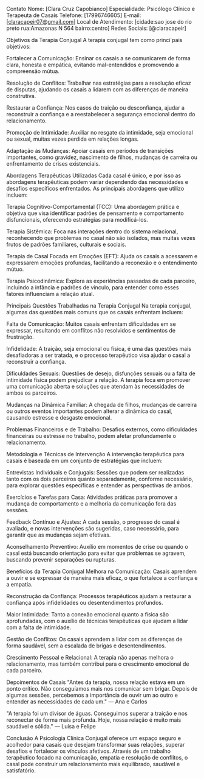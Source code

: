 Contato
Nome: [Clara Cruz Capobianco]
Especialidade: Psicólogo Clínico e Terapeuta de Casais
Telefone: [17996746605]
E-mail: [claracapeir07@gmail.com]
Local de Atendimento: [cidade:sao jose do rio preto 
rua:Amazonas N 564 
bairro:centro]
Redes Sociais: [@claracapeir]


 Objetivos da Terapia Conjugal
A terapia conjugal tem como princi´pais objetivos:

Fortalecer a Comunicação: Ensinar os casais a se comunicarem de forma clara, honesta e empática, evitando mal-entendidos e promovendo a compreensão mútua.

Resolução de Conflitos: Trabalhar nas estratégias para a resolução eficaz de disputas, ajudando os casais a lidarem com as diferenças de maneira construtiva.

Restaurar a Confiança: Nos casos de traição ou desconfiança, ajudar a reconstruir a confiança e a reestabelecer a segurança emocional dentro do relacionamento.

Promoção de Intimidade: Auxiliar no resgate da intimidade, seja emocional ou sexual, muitas vezes perdida em relações longas.

Adaptação às Mudanças: Apoiar casais em períodos de transições importantes, como gravidez, nascimento de filhos, mudanças de carreira ou enfrentamento de crises existenciais.

Abordagens Terapêuticas Utilizadas
Cada casal é único, e por isso as abordagens terapêuticas podem variar dependendo das necessidades e desafios específicos enfrentados. As principais abordagens que utilizo incluem:

Terapia Cognitivo-Comportamental (TCC): Uma abordagem prática e objetiva que visa identificar padrões de pensamento e comportamento disfuncionais, oferecendo estratégias para modificá-los.

Terapia Sistêmica: Foca nas interações dentro do sistema relacional, reconhecendo que problemas no casal não são isolados, mas muitas vezes frutos de padrões familiares, culturais e sociais.

Terapia de Casal Focada em Emoções (EFT): Ajuda os casais a acessarem e expressarem emoções profundas, facilitando a reconexão e o entendimento mútuo.

Terapia Psicodinâmica: Explora as experiências passadas de cada parceiro, incluindo a infância e padrões de vínculo, para entender como esses fatores influenciam a relação atual.

Principais Questões Trabalhadas na Terapia Conjugal
Na terapia conjugal, algumas das questões mais comuns que os casais enfrentam incluem:

Falta de Comunicação: Muitos casais enfrentam dificuldades em se expressar, resultando em conflitos não resolvidos e sentimentos de frustração.

Infidelidade: A traição, seja emocional ou física, é uma das questões mais desafiadoras a ser tratada, e o processo terapêutico visa ajudar o casal a reconstruir a confiança.

Dificuldades Sexuais: Questões de desejo, disfunções sexuais ou a falta de intimidade física podem prejudicar a relação. A terapia foca em promover uma comunicação aberta e soluções que atendam às necessidades de ambos os parceiros.

Mudanças na Dinâmica Familiar: A chegada de filhos, mudanças de carreira ou outros eventos importantes podem alterar a dinâmica do casal, causando estresse e desgaste emocional.

Problemas Financeiros e de Trabalho: Desafios externos, como dificuldades financeiras ou estresse no trabalho, podem afetar profundamente o relacionamento.

Metodologia e Técnicas de Intervenção
A intervenção terapêutica para casais é baseada em um conjunto de estratégias que incluem:

Entrevistas Individuais e Conjugais: Sessões que podem ser realizadas tanto com os dois parceiros quanto separadamente, conforme necessário, para explorar questões específicas e entender as perspectivas de ambos.

Exercícios e Tarefas para Casa: Atividades práticas para promover a mudança de comportamento e a melhoria da comunicação fora das sessões.

Feedback Contínuo e Ajustes: A cada sessão, o progresso do casal é avaliado, e novas intervenções são sugeridas, caso necessário, para garantir que as mudanças sejam efetivas.

Aconselhamento Preventivo: Auxílio em momentos de crise ou quando o casal está buscando orientação para evitar que problemas se agravem, buscando prevenir separações ou rupturas.

Benefícios da Terapia Conjugal
Melhora na Comunicação: Casais aprendem a ouvir e se expressar de maneira mais eficaz, o que fortalece a confiança e a empatia.

Reconstrução da Confiança: Processos terapêuticos ajudam a restaurar a confiança após infidelidades ou desentendimentos profundos.

Maior Intimidade: Tanto a conexão emocional quanto a física são aprofundadas, com o auxílio de técnicas terapêuticas que ajudam a lidar com a falta de intimidade.

Gestão de Conflitos: Os casais aprendem a lidar com as diferenças de forma saudável, sem a escalada de brigas e desentendimentos.

Crescimento Pessoal e Relacional: A terapia não apenas melhora o relacionamento, mas também contribui para o crescimento emocional de cada parceiro.

Depoimentos de Casais
"Antes da terapia, nossa relação estava em um ponto crítico. Não conseguíamos mais nos comunicar sem brigar. Depois de algumas sessões, percebemos a importância de ouvir um ao outro e entender as necessidades de cada um."
— Ana e Carlos

"A terapia foi um divisor de águas. Conseguimos superar a traição e nos reconectar de forma mais profunda. Hoje, nossa relação é muito mais saudável e sólida."
— Luísa e Felipe

Conclusão
A Psicologia Clínica Conjugal oferece um espaço seguro e acolhedor para casais que desejam transformar suas relações, superar desafios e fortalecer os vínculos afetivos. Através de um trabalho terapêutico focado na comunicação, empatia e resolução de conflitos, o casal pode construir um relacionamento mais equilibrado, saudável e satisfatório.
